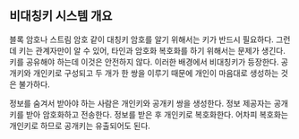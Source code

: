 ## 비대칭키 시스템 개요

블록 암호나 스트림 암호 같이 대칭키 암호를 알기 위해서는 키가 반드시 필요하다.
그런데 키는 관계자만이 알 수 있어, 타인과 암호화 복호화를 하기 위해서는 문제가 생긴다. 키를 공유해야 하는데 이것은 안전하지 않다.
이러한 배경에서 비대칭키가 등장한다. 공개키와 개인키로 구성되고 두 개가 한 쌍을 이루기 때문에 개인이 마음대로 생성하는 것은 불가하다.

정보를 숨겨서 받아야 하는 사람은 개인키와 공개키 쌍을 생성한다. 정보 제공자는 공개키를 받아 암호화하고 전송한다. 정보를 받은 후 개인키로 복호화한다. 어차피 복호화는 개인키로 하므로 공개키는 유출되어도 된다.

